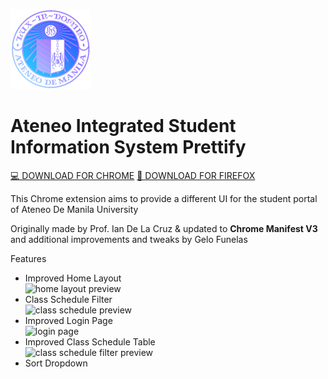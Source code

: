 ![AISISPrettifyLogo](https://github.com/Angelo-Funelas/AISISPrettifyManifestV3/blob/master/images/icon_128.png?raw=true)
# Ateneo Integrated Student Information System Prettify

[💻 DOWNLOAD FOR CHROME](https://chromewebstore.google.com/detail/aisis-prettify-improved-s/fplegjpnninijhpaajkjcnhhnnddjdam)
[🦊 DOWNLOAD FOR FIREFOX](https://angelo-funelas.github.io/AISISPrettifyManifestV3/web-ext-artifacts/aisis_prettify-0.3.3.xpi)

This Chrome extension aims to provide a different UI for the student portal of Ateneo De Manila University

Originally made by Prof. Ian De La Cruz & updated to **Chrome Manifest V3** and additional improvements and tweaks by Gelo Funelas

Features
- Improved Home Layout  
![home layout preview](https://lh3.googleusercontent.com/3XuzIOVR2HZB-jyaT4XKfW51_lXHetO1MO5j2nfgvs_SbTX0sNlWHn6AZjiJMmWksX_zEzqBaJW4rbY3TD0Hw4ln=s800-w800-h500)
- Class Schedule Filter  
![class schedule preview](https://lh3.googleusercontent.com/IsMul3XBS3a74qhW5yGegFfjjVpDa_ndiDfomaPKvlJqI8sgCSucumZDo4GwfukAxpxUsyh3fvQluqWhmuXMg_4L=s800-w800-h500)
- Improved Login Page  
![login page](https://lh3.googleusercontent.com/GFau4i9JlpUwklQK84ATIliuWTuPq66eDrQcIgOPqh66Z0wf_o9wOMWBgjhuLpUIpi7WGSIJYi0h_rLNyTq-91UnT5A=s800-w800-h500)
- Improved Class Schedule Table  
![class schedule filter preview](https://lh3.googleusercontent.com/HgWCyKqXWlVwKu03GRCRiEsADMdqz7rA9aXeb5s_yLpzTlOsHuxl9sm7aGQqvUEKWbbKotKVB1Vmf0k3q3QGcebriA=s800-w800-h500)
- Sort Dropdown  
